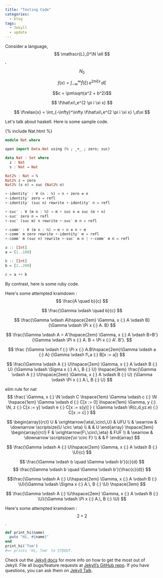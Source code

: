 ```yaml
---
title: "Testing Code"
categories:
  - blog
tags:
  - Jekyll
  - update
---
```


Consider a language, $$ \mathscr{L}_0^\N \ell $$,

$$N_0$$

$$f(x) = \int_{-\infty}^\infty \hat f(\xi)\,e^{2 \pi i \xi x} \,d\xi$$

$$c = \pm\sqrt{a^2 + b^2}$$

$$
    \f\hat\xi\,e^{2 \pi i \xi x}
$$

$$
\f\relax{x} = \int_{-\infty}^\infty
    \f\hat\xi\,e^{2 \pi i \xi x}
    \,d\xi
$$

Let's talk about haskell. Here is some sample code.

{% include Nat.html %}

```haskell
module Nat where

open import Data.Nat using (ℕ ; _+_ ; zero; suc)

data Nat : Set where
  z : Nat
  s : Nat → Nat

Nat2ℕ : Nat → ℕ
Nat2ℕ z = zero
Nat2ℕ (s n) = suc (Nat2ℕ n)

+-identity′ : ∀ (n : ℕ) → n + zero ≡ n
+-identity′ zero = refl
+-identity′ (suc n) rewrite +-identity′ n = refl

+-suc′ : ∀ (m n : ℕ) → m + suc n ≡ suc (m + n)
+-suc′ zero n = refl
+-suc′ (suc m) n rewrite +-suc′ m n = refl

+-comm′ : ∀ (m n : ℕ) → m + n ≡ n + m
+-comm′ m zero rewrite +-identity′ m = refl
+-comm′ m (suc n) rewrite +-suc′ m n | +-comm′ m n = refl

```

```haskell
a :: [Int]
a = [1..100]

b :: [Int]
b = [2..200]

c = a ++ b
```
By contrast, here is some ruby code.

Here's some attempted kramdown :
$$ \frac{A \quad b}{c} $$

$$ \frac{\Gamma \vdash \quad b}{c} $$

$$ \frac{\Gamma \vdash A\hspace{2em} \Gamma, x {:} A \vdash B}
{\Gamma \vdash \Pi x {:} A. B} $$

$$ \frac{\Gamma \vdash A = A'\hspace{2em} \Gamma, x {:} A \vdash B=B'}
{\Gamma \vdash \Pi x {:} A. B = \Pi x {:} A'. B'}. $$


$$
\frac
{\Gamma \vdash f {:} \Pi x {:} A.B\hspace{2em}\Gamma \vdash a {:} A}
{\Gamma \vdash f\,a {:} B[x := a]}
$$

$$
\frac{\Gamma \vdash A {:} U\hspace{2em} \Gamma, x {:} A \vdash B {:} U}
{\Gamma \vdash \Sigma x {:} A.\, B {:} U}
\hspace{3em}
\frac{\Gamma \vdash A {:} U\hspace{2em} \Gamma, x {:} A \vdash B {:} U}
{\Gamma \vdash \Pi x {:} A.\, B {:} U}
$$


elim rule for nat
$$
\frac{
\Gamma, x {:} \N \vdash C
\hspace{1em}
\Gamma \vdash c {:} \N
\hspace{1em}
\Gamma \vdash d {:} C[x := 0]
\hspace{1em}
\Gamma, y {:} \N, z {:} C[x := y] \vdash e {:} C[x := s(y)]
}
{
\Gamma \vdash \R(c,d,yz.e) {:} C[x := c]
}
$$

$$
\begin{array}{rcl}
U & \xrightarrow{\eta\,\circ\,U} & UFU \\
  & \searrow    & \downarrow \scriptsize{U \circ \eta} \\
  &             & U
\end{array}
\hspace{3em}
\begin{array}{rcl}
F & \xrightarrow{F\,\circ\,\eta} & FUF \\
  & \searrow    & \downarrow \scriptsize{\xi \circ F} \\
  &             & F
\end{array}
$$


$$ \frac{\Gamma \vdash A {:} U\hspace{2em} \Gamma, x {:} A \vdash B {:} \U}{c} $$

$$ \frac{\Gamma \vdash b \quad \Gamma \vdash  b'}{c}{d} $$
$$ \frac{\Gamma \vdash b \quad \Gamma \vdash  b'}{\frac{c}{d}} $$

$$\frac{\Gamma \vdash A {:} U\hspace{2em} \Gamma, x {:} A \vdash B {:} \U}{\Gamma \vdash \Sigma x {:} A.\, B {:} \U} \hspace{3em} $$

$$ \frac{\Gamma \vdash A {:} \U\hspace{2em} \Gamma, x {:} A \vdash B {:} \U}{\Gamma \vdash \Pi x {:} A.\, B {:} \U} $$



Here's some attempted kramdown : $$2 + 2$$.

```ruby
def print_hi(name)
  puts "Hi, #{name}"
end
print_hi('Tom')
#=> prints 'Hi, Tom' to STDOUT.
```

Check out the [Jekyll docs][jekyll-docs] for more info on how to get the most out of Jekyll. File all bugs/feature requests at [Jekyll’s GitHub repo][jekyll-gh]. If you have questions, you can ask them on [Jekyll Talk][jekyll-talk].

[jekyll-docs]: https://jekyllrb.com/docs/home
[jekyll-gh]:   https://github.com/jekyll/jekyll
[jekyll-talk]: https://talk.jekyllrb.com/
